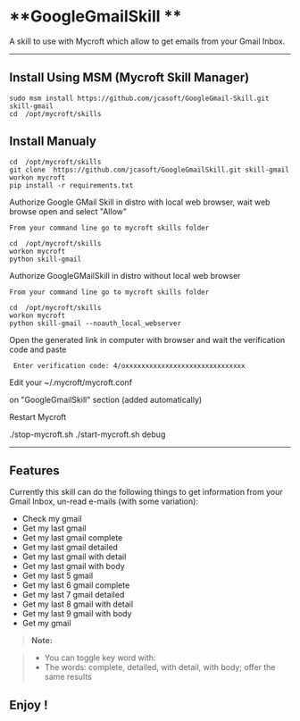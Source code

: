**GoogleGmailSkill **
===================

A skill to use with Mycroft which allow to get emails from your Gmail Inbox.

----------


Install Using MSM (Mycroft Skill Manager)
-------------------

    sudo msm install https://github.com/jcasoft/GoogleGmail-Skill.git skill-gmail
    cd  /opt/mycroft/skills


Install Manualy
-------------------

    cd  /opt/mycroft/skills
    git clone  https://github.com/jcasoft/GoogleGmailSkill.git skill-gmail
    workon mycroft
    pip install -r requirements.txt



Authorize Google GMail Skill in distro with local web browser, wait web browse open and select "Allow"

    From your command line go to mycroft skills folder

    cd  /opt/mycroft/skills
    workon mycroft
    python skill-gmail

	
Authorize GoogleGMailSkill in distro without local web browser

    From your command line go to mycroft skills folder

    cd  /opt/mycroft/skills
    workon mycroft
    python skill-gmail --noauth_local_webserver

Open the generated link in computer with browser and wait the verification code and paste

     Enter verification code: 4/oxxxxxxxxxxxxxxxxxxxxxxxxxxxxxx   




Edit your ~/.mycroft/mycroft.conf

on "GoogleGmailSkill" section (added automatically)

Restart Mycroft

./stop-mycroft.sh
./start-mycroft.sh debug


----------


Features
--------------------

Currently this skill can do the following things to get information from your Gmail Inbox, un-read e-mails (with some variation):

- Check my gmail
- Get my last gmail
- Get my last gmail complete 
- Get my last gmail detailed
- Get my last gmail with detail 
- Get my last gmail with body   
- Get my last 5 gmail
- Get my last 6 gmail complete 
- Get my last 7 gmail detailed
- Get my last 8 gmail with detail 
- Get my last 9 gmail with body
- Get my gmail


> **Note:**

> - You can toggle key word with:
> - The words: complete, detailed, with detail, with body; offer the same results




**Enjoy !**
--------
